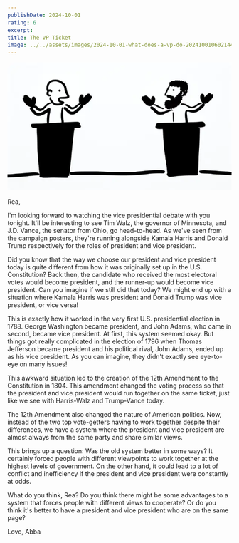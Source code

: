 ```yaml
---
publishDate: 2024-10-01
rating: 6
excerpt: 
title: The VP Ticket
image: ../../assets/images/2024-10-01-what-does-a-vp-do-20241001060214484.webp
---
```


![center|500](../../assets/images/2024-10-01-what-does-a-vp-do-20241001060214484.webp)

Rea,

I'm looking forward to watching the vice presidential debate with you tonight. It'll be interesting to see Tim Walz, the governor of Minnesota, and J.D. Vance, the senator from Ohio, go head-to-head. As we've seen from the campaign posters, they're running alongside Kamala Harris and Donald Trump respectively for the roles of president and vice president.

Did you know that the way we choose our president and vice president today is quite different from how it was originally set up in the U.S. Constitution? Back then, the candidate who received the most electoral votes would become president, and the runner-up would become vice president. Can you imagine if we still did that today? We might end up with a situation where Kamala Harris was president and Donald Trump was vice president, or vice versa!

This is exactly how it worked in the very first U.S. presidential election in 1788. George Washington became president, and John Adams, who came in second, became vice president. At first, this system seemed okay. But things got really complicated in the election of 1796 when Thomas Jefferson became president and his political rival, John Adams, ended up as his vice president. As you can imagine, they didn't exactly see eye-to-eye on many issues!

This awkward situation led to the creation of the 12th Amendment to the Constitution in 1804. This amendment changed the voting process so that the president and vice president would run together on the same ticket, just like we see with Harris-Walz and Trump-Vance today.

The 12th Amendment also changed the nature of American politics. Now, instead of the two top vote-getters having to work together despite their differences, we have a system where the president and vice president are almost always from the same party and share similar views.

This brings up a question: Was the old system better in some ways? It certainly forced people with different viewpoints to work together at the highest levels of government. On the other hand, it could lead to a lot of conflict and inefficiency if the president and vice president were constantly at odds.

What do you think, Rea? Do you think there might be some advantages to a system that forces people with different views to cooperate? Or do you think it's better to have a president and vice president who are on the same page?

Love,
Abba
